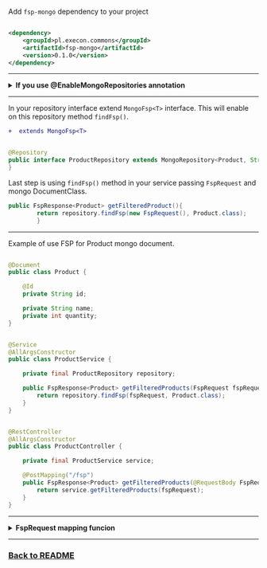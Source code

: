 Add `fsp-mongo` dependency to your project

```xml

<dependency>
    <groupId>pl.execon.commons</groupId>
    <artifactId>fsp-mongo</artifactId>
    <version>0.1.0</version>
</dependency>
```

---

<details>
<summary><b>If you use @EnableMongoRepositories annotation</b></summary>

[`@EnableMongoRepositories`](https://docs.spring.io/spring-data/mongodb/docs/current/api/org/springframework/data/mongodb/repository/config/EnableMongoRepositories.html)
&larr; spring docs

Add `"pl.execon.fsp.*"` to `basePackages`

```diff
    @EnableMongoRepositories(basePackages = {
        "your.repository.path",
+        "pl.execon.fsp.*"
    })
```

</details>

---

In your repository interface extend `MongoFsp<T>` interface. This will enable on this repository method `findFsp()`.

```diff
+  extends MongoFsp<T>
```

```java

@Repository
public interface ProductRepository extends MongoRepository<Product, String>, MongoFsp<Product> {
}
```

Last step is using `findFsp()` method in your service passing `FspRequest` and mongo DocumentClass.

```java
public FspResponse<Product> getFilteredProduct(){
        return repository.findFsp(new FspRequest(), Product.class);
        }
```

---
Example of use FSP for Product mongo document.

```java

@Document
public class Product {

    @Id
    private String id;

    private String name;
    private int quantity;
}    
```

```java

@Service
@AllArgsConstructor
public class ProductService {

    private final ProductRepository repository;

    public FspResponse<Product> getFilteredProducts(FspRequest fspRequest) {
        return repository.findFsp(fspRequest, Product.class);
    }
}
```

```java

@RestController
@AllArgsConstructor
public class ProductController {

    private final ProductService service;

    @PostMapping("/fsp")
    public FspResponse<Product> getFilteredProducts(@RequestBody FspRequest fspRequest) {
        return service.getFilteredProducts(fspRequest);
    }
}
```

---

<details>
<summary><b>FspRequest mapping funcion</b></summary>

You can also call mapping function on FspResponse object to map your result to for example DTO object

```java
public class ProductService {
    public FspResponse<ProductDTO> getFilteredProducts(FspRequest fspRequest) {
        FspResponse<Product> products = repository.findFsp(fspRequest, Product.class);
        return products.map(product -> mappingFunction(product));
    }
}
```

</details>

---

### [Back to README](README.md)
